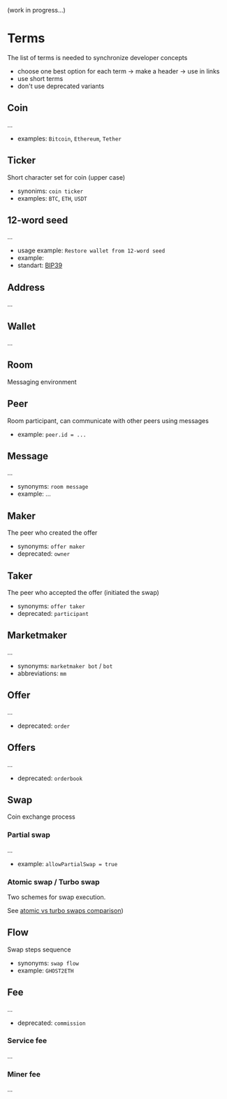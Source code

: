 (work in progress...)

# Terms

The list of terms is needed to synchronize developer concepts

- сhoose one best option for each term -> make a header -> use in links
- use short terms
- don't use deprecated variants


## Coin
...

- examples: `Bitcoin`, `Ethereum`, `Tether`


## Ticker
Short character set for coin (upper case)

- synonims: `coin ticker`
- examples: `BTC`, `ETH`, `USDT`


## 12-word seed
...

- usage example: `Restore wallet from 12-word seed`
- example: 
- standart: [BIP39](https://github.com/bitcoin/bips/blob/master/bip-0039.mediawiki)


## Address
...


## Wallet
...


## Room
Messaging environment


## Peer
Room participant, can communicate with other peers using messages

- example: `peer.id = ...`


## Message
...

- synonyms: `room message`
- example: ...


## Maker
The peer who created the offer

- synonyms: `offer maker`
- deprecated: `owner`


## Taker
The peer who accepted the offer (initiated the swap)

- synonyms: `offer taker`
- deprecated: `participant`


## Marketmaker
...

- synonyms: `marketmaker bot` / `bot`
- abbreviations: `mm`


## Offer
...

- deprecated: `order`


## Offers
...

- deprecated: `orderbook`


## Swap
Сoin exchange process


### Partial swap
...

- example: `allowPartialSwap = true`


### Atomic swap / Turbo swap
Two schemes for swap execution.

See [atomic vs turbo swaps comparison](/docs/ATOMIC_VS_TURBO_SWAPS.md))


## Flow
Swap steps sequence

- synonyms: `swap flow`
- example: `GHOST2ETH`


## Fee
...

- deprecated: `commission`


### Service fee
...


### Miner fee
...
